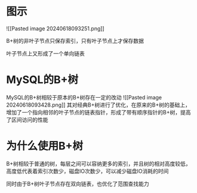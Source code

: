 # 图示 
![[Pasted image 20240618093251.png]]

B+树的非叶子节点只保存索引，只有叶子节点上才保存数据

叶子节点上又形成了一个单向链表

# MySQL的B+树
MySQL的B+树相较于原本的B+树存在一定的改动
![[Pasted image 20240618093428.png]]
其对经典B+树进行了优化，在原来的B+树的基础上，增加了一个指向相邻的叶子节点的链表指针，形成了带有顺序指针的B+树，提高了区间访问的性能


# 为什么使用B+树
B+树相较于普通的树，每层之间可以容纳更多的索引，并且树的相对高度较低，高度低代表着索引次数少，磁盘IO次数少，可以减少磁盘IO消耗的时间

同时由于B+树叶子节点存在双向链表，也优化了范围查找能力